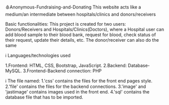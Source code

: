 🩸Anonymous-Fundraising-and-Donating
    This website acts like a medium/an intermediate between hospitals/clinics and donors/receivers

 Basic functionalities:
      This project is created for two users: Donors/Receivers and Hospitals/Clinics(Doctors), where a Hospital user can add blood sample to their blood bank, request for blood, check status of their request, update their details, etc. The donor/receiver can also do the same

ℹ️ Languages/technologies used

1.Frontend: HTML, CSS, Bootstrap, JavaScript.
2.Backend: Database-MySQL.
3.Frontend-Backend connection: PHP

ℹ️ The file named:
1.'css' contains the files for the front end pages style.
2.'file' contains the files for the backend connections.
3.'image' and 'jastimage' contains images used in the front end.
4.'sql' contains the database file that has to be imported.

